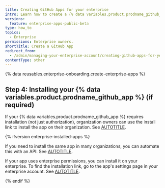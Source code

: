 ```yaml
---
title: Creating GitHub Apps for your enterprise
intro: Learn how to create a {% data variables.product.prodname_github_app %} for your enterprise.
versions:
  feature: enterprise-apps-public-beta
type: how_to
topics:
  - Enterprise
permissions: Enterprise owners.
shortTitle: Create a GitHub App
redirect_from:
  - /admin/managing-your-enterprise-account/creating-github-apps-for-your-enterprise
contentType: other
---
```


{% data reusables.enterprise-onboarding.create-enterprise-apps %}

## Step 4: Installing your {% data variables.product.prodname_github_app %} (if required)

If your {% data variables.product.prodname_github_app %} requires installation (not just authorization), organization owners can use the install link to install the app on their organization. See [AUTOTITLE](/apps/using-github-apps/installing-a-github-app-from-a-third-party).

{% ifversion enterprise-installed-apps %}

If you need to install the same app in many organizations, you can automate this with an API. See [AUTOTITLE](/admin/managing-github-apps-for-your-enterprise/automate-installations).

If your app uses enterprise permissions, you can install it on your enterprise. To find the installation link, go to the app's settings page in your enterprise account. See [AUTOTITLE](/apps/using-github-apps/installing-a-github-app-on-your-enterprise).

{% endif %}
